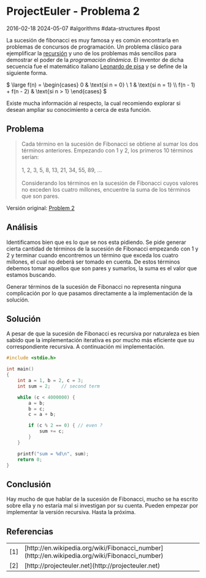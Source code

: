 <!-- vim: set spelllang=es_MX: -->

# ProjectEuler - Problema 2
2016-02-18 2024-05-07 #algorithms #data-structures #post

La sucesión de fibonacci es muy famosa y es común encontrarla en problemas de concursos de programación. Un problema clásico para ejemplificar la [recursión](/?p=35) y uno de los problemas más sencillos para demostrar el poder de la *programación dinámica*. El inventor de dicha secuencia fue el matemático italiano [Leonardo de pisa](http://en.wikipedia.org/wiki/Fibonacci) y se define de la siguiente forma.

$ \large f(n) =  \begin{cases} 0 & \text{si n = 0} \\ 1 & \text{si n = 1} \\\\ f(n - 1) + f(n - 2) & \text{si n > 1} \end{cases} $

Existe mucha información al respecto, la cual recomiendo explorar si desean ampliar su conocimiento a cerca de esta función.

## Problema
<blockquote>
  Cada término en la sucesión de Fibonacci se obtiene al sumar los dos términos anteriores. Empezando con 1 y 2, los primeros 10 términos serían:
<br><br>
    1, 2, 3, 5, 8, 13, 21, 34, 55, 89, ...
<br><br>
Considerando los términos en la sucesión de Fibonacci cuyos valores no exceden los cuatro millones, encuentre la suma de los términos que son pares.
</blockquote>

Versión original: [Problem 2](http://projecteuler.net/index.php?section=problems&id=2)

## Análisis

Identificamos bien que es lo que se nos esta pidiendo. Se pide generar cierta cantidad de términos de la sucesión de Fibonacci empezando con 1 y 2 y terminar cuando encontremos un término que exceda los cuatro millones, el cual no deberá ser tomado en cuenta. De estos términos debemos tomar aquellos que son pares y sumarlos, la suma es el valor que estamos buscando.

Generar términos de la sucesión de Fibonacci no representa ninguna complicación por lo que pasamos directamente a la implementación de la solución.


## Solución

A pesar de que la sucesión de Fibonacci es recursiva por naturaleza es bien sabido que la implementación iterativa es por mucho más eficiente que su correspondiente recursiva. A continuación mi implementación.


```c
#include <stdio.h>

int main()
{
    int a = 1, b = 2, c = 3;
    int sum = 2;	// second term

    while (c < 4000000) {
        a = b;
        b = c;
        c = a + b;

        if (c % 2 == 0) { // even ?
            sum += c;
        }
    }

    printf("sum = %d\n", sum);
    return 0;
}

```


## Conclusión
Hay mucho de que hablar de la sucesión de Fibonacci, mucho se ha escrito sobre ella y no estaría mal si investigan por su cuenta. Pueden empezar por implementar la versión recursiva. Hasta la próxima.

## Referencias

<table border="0">
    <tr>
        <td>[1]</td><td>[http://en.wikipedia.org/wiki/Fibonacci_number](http://en.wikipedia.org/wiki/Fibonacci_number)</td>
    </tr>
    <tr>
        <td>[2]</td><td>[http://projecteuler.net](http://projecteuler.net)</td>
    </tr>
</table>
